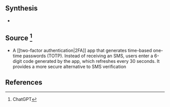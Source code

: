 ## Synthesis
- 
## Source [^1]
- A [[two-factor authentication|2FA]] app that generates time-based one-time passwords (TOTP). Instead of receiving an SMS, users enter a 6-digit code generated by the app, which refreshes every 30 seconds. It provides a more secure alternative to SMS verification
## References

[^1]: ChatGPT
